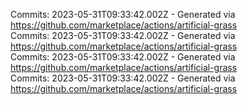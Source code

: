 Commits: 2023-05-31T09:33:42.002Z - Generated via https://github.com/marketplace/actions/artificial-grass
<br>
Commits: 2023-05-31T09:33:42.002Z - Generated via https://github.com/marketplace/actions/artificial-grass
<br>
Commits: 2023-05-31T09:33:42.002Z - Generated via https://github.com/marketplace/actions/artificial-grass
<br>
Commits: 2023-05-31T09:33:42.002Z - Generated via https://github.com/marketplace/actions/artificial-grass
<br>
